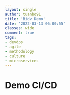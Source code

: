 ```yaml
---
layout: single
author: tuanbo91
title: 'Bidv Demo'
date: '2022-03-13 06:00:55'
classes: wide
comment: true
tags:
- devdps
- agile
- methodology
- culture
- microservices
---
```


# Demo CI/CD